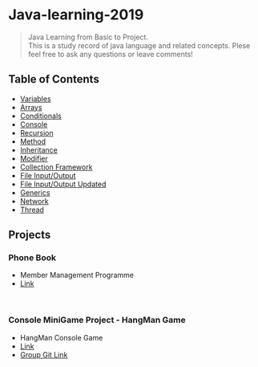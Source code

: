 # Java-learning-2019
> Java Learning from Basic to Project.  
This is a study record of java language and related concepts. 
Plese feel free to ask any questions or leave comments! 

## Table of Contents
* [Variables](https://github.com/Miniminis/Java-learning-2019/tree/master/w01Variable/src)
* [Arrays](https://github.com/Miniminis/Java-learning-2019/tree/master/w02Array/src)
* [Conditionals](https://github.com/Miniminis/Java-learning-2019/tree/master/w02ConditionAndLoop/src) 
* [Console](https://github.com/Miniminis/Java-learning-2019/tree/master/w02Console/src/console)
* [Recursion](https://github.com/Miniminis/Java-learning-2019/tree/master/w02ConditionAndLoop/src)
* [Method](https://github.com/Miniminis/Java-learning-2019/tree/master/w02Method/src)
* [Inheritance](https://github.com/Miniminis/Java-learning-2019/tree/master/w03Heritage/src) 
* [Modifier](https://github.com/Miniminis/Java-learning-2019/tree/master/w03Modifier/src/packagePractice)
* [Collection Framework](https://github.com/Miniminis/Java-learning-2019/tree/master/w04CollectionFramework)
* [File Input/Output](https://github.com/Miniminis/Java-learning-2019/tree/master/w04FileInputOutput/src/inputOutput)
* [File Input/Output Updated](https://github.com/Miniminis/Java-learning-2019/tree/master/w04FileInputOutput_update)
* [Generics](https://github.com/Miniminis/Java-learning-2019/tree/master/w04Generics/src/w04Generics)
* [Network](https://github.com/Miniminis/Java-learning-2019/tree/master/w04NetworkTest/src/httpTest)
* [Thread](https://github.com/Miniminis/Java-learning-2019/tree/master/w04Thread/src/w04Thread)

## Projects 

### Phone Book
* Member Management Programme
* [Link](https://github.com/Miniminis/Java-learning-2019/tree/master/PhoneBook/src)

<br>

### Console MiniGame Project - HangMan Game 
* HangMan Console Game
* [Link](https://github.com/Miniminis/Java-learning-2019/tree/master/ConsoleGameProject)
* [Group Git Link](https://github.com/Miniminis/Java-console-minigame-project)
